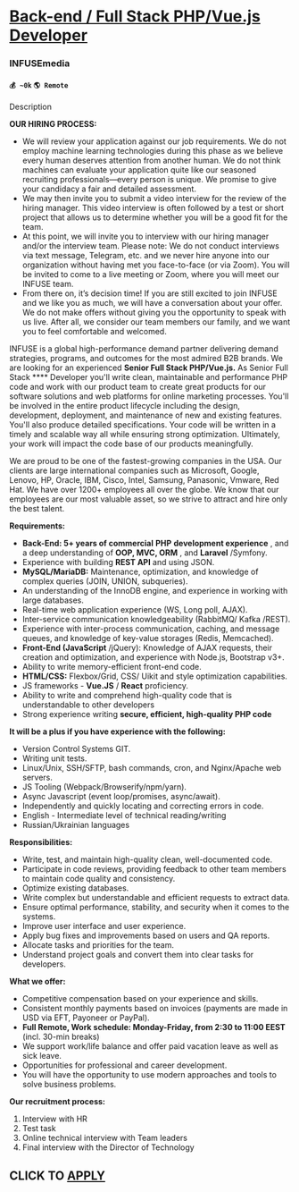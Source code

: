 # [Back-end / Full Stack PHP/Vue.js Developer](https://www.remotewlb.com/apply/back-end-full-stack-php-vue-js-developer-79034)  
### INFUSEmedia  
#### `💰 ~0k` `🌎 Remote`  

Description

**OUR HIRING PROCESS:**

  * We will review your application against our job requirements. We do not employ machine learning technologies during this phase as we believe every human deserves attention from another human. We do not think machines can evaluate your application quite like our seasoned recruiting professionals—every person is unique. We promise to give your candidacy a fair and detailed assessment.
  * We may then invite you to submit a video interview for the review of the hiring manager. This video interview is often followed by a test or short project that allows us to determine whether you will be a good fit for the team.
  * At this point, we will invite you to interview with our hiring manager and/or the interview team. Please note: We do not conduct interviews via text message, Telegram, etc. and we never hire anyone into our organization without having met you face-to-face (or via Zoom). You will be invited to come to a live meeting or Zoom, where you will meet our INFUSE team.
  * From there on, it’s decision time! If you are still excited to join INFUSE and we like you as much, we will have a conversation about your offer. We do not make offers without giving you the opportunity to speak with us live. After all, we consider our team members our family, and we want you to feel comfortable and welcomed.

INFUSE is a global high-performance demand partner delivering demand strategies, programs, and outcomes for the most admired B2B brands. We are looking for an experienced **Senior Full Stack PHP/Vue.js.** As Senior Full Stack **** Developer you'll write clean, maintainable and performance PHP code and work with our product team to create great products for our software solutions and web platforms for online marketing processes. You'll be involved in the entire product lifecycle including the design, development, deployment, and maintenance of new and existing features. You'll also produce detailed specifications. Your code will be written in a timely and scalable way all while ensuring strong optimization. Ultimately, your work will impact the code base of our products meaningfully.

We are proud to be one of the fastest-growing companies in the USA. Our clients are large international companies such as Microsoft, Google, Lenovo, HP, Oracle, IBM, Cisco, Intel, Samsung, Panasonic, Vmware, Red Hat. We have over 1200+ employees all over the globe. We know that our employees are our most valuable asset, so we strive to attract and hire only the best talent.

**Requirements:**

  * **Back-End: 5+ years of commercial** **PHP** **development experience** , and a deep understanding of **OOP, MVC, ORM** , and **Laravel** /Symfony. 
  * Experience with building **REST API** and using JSON. 
  * **MySQL/MariaDB:** Maintenance, optimization, and knowledge of complex queries (JOIN, UNION, subqueries). 
  * An understanding of the InnoDB engine, and experience in working with large databases. 
  * Real-time web application experience (WS, Long poll, AJAX). 
  * Inter-service communication knowledgeability (RabbitMQ/ Kafka /REST). 
  * Experience with inter-process communication, caching, and message queues, and knowledge of key-value storages (Redis, Memcached). 
  * **Front-End (JavaScript** /jQuery): Knowledge of AJAX requests, their creation and optimization, and experience with Node.js, Bootstrap v3+. 
  * Ability to write memory-efficient front-end code. 
  * **HTML/CSS:** Flexbox/Grid, CSS/ Uikit and style optimization capabilities. 
  * JS frameworks - **Vue.JS** / **React** proficiency. 
  * Ability to write and comprehend high-quality code that is understandable to other developers
  * Strong experience writing **secure, efficient, high-quality PHP code**

**It will be a plus if you have experience with the following:**

  * Version Control Systems GIT. 
  * Writing unit tests. 
  * Linux/Unix, SSH/SFTP, bash commands, cron, and Nginx/Apache web servers. 
  * JS Tooling (Webpack/Browserify/npm/yarn).
  * Async Javascript (event loop/promises, async/await). 
  * Independently and quickly locating and correcting errors in code.
  * English - Intermediate level of technical reading/writing
  * Russian/Ukrainian languages

**Responsibilities:**

  * Write, test, and maintain high-quality clean, well-documented code.
  * Participate in code reviews, providing feedback to other team members to maintain code quality and consistency.
  * Optimize existing databases. 
  * Write complex but understandable and efficient requests to extract data. 
  * Ensure optimal performance, stability, and security when it comes to the systems. 
  * Improve user interface and user experience. 
  * Apply bug fixes and improvements based on users and QA reports. 
  * Allocate tasks and priorities for the team. 
  * Understand project goals and convert them into clear tasks for developers.

**What we offer:**

  * Competitive compensation based on your experience and skills. 
  * Consistent monthly payments based on invoices (payments are made in USD via EFT, Payoneer or PayPal).
  * **Full Remote, Work schedule: Monday-Friday, from 2:30 to 11:00 EEST** (incl. 30-min breaks)
  * We support work/life balance and offer paid vacation leave as well as sick leave. 
  * Opportunities for professional and career development. 
  * You will have the opportunity to use modern approaches and tools to solve business problems.

**Our recruitment process:**

  1. Interview with HR
  2. Test task
  3. Online technical interview with Team leaders
  4. Final interview with the Director of Technology

  
## CLICK TO [APPLY](https://www.remotewlb.com/apply/back-end-full-stack-php-vue-js-developer-79034)

